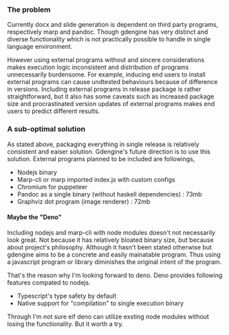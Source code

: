 ### The problem

Currently docx and slide generation is dependent on third party programs,
respectively marp and pandoc. Though gdengine has very distinct and
diverse functionality which is not practically possible to handle in
single language environment.

However using external programs without and sincere considerations makes
execution logic inconsistent and distribution of programs unnecessarily
burdensome. For example, inducing end users to install external programs can
cause undtested behaviours because of difference in versions. Including
external programs in release package is rather straightforward, but it also has
some caveats such as increased package size and procrastinated version updates
of external programs makes end users to predict different results.

### A sub-optimal solution 

As stated above, packaging everything in single release is relatively
consistent and eaiser solution. Gdengine's future direction is to use this
solution. External programs planned to be included are followings,

- Nodejs binary
- Marp-cli or marp imported index.js with custom configs
- Chromium for puppeteer
- Pandoc as a single binary (without haskell dependencies) : 73mb
- Graphviz dot program (image renderer) : 72mb

#### Maybe the "Deno"

Including nodejs and marp-cli with node modules doesn't not necessarily look
great. Not because it has relatively bloated binary size, but because about
project's philosophy. Although it hasn't been stated otherwise but gdengine
aims to be a concrete and easily mainatable program. Thus using a javascript
program or library diminishes the original intent of the program.

That's the reason why I'm looking forward to deno. Deno provides following
features compated to nodejs.

- Typescript's type safety by default
- Native support for "compilation" to single execution binary

Through I'm not sure eif deno can utilize exsting node modules without losing
the functionality. But it worth a try.
